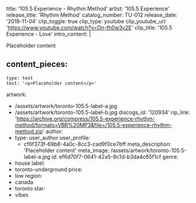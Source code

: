 title: '105.5 Experience - Rhythm Method'
artist: '105.5 Experience'
release_title: 'Rhythm Method'
catalog_number: TU-012
release_date: '2018-11-04'
clip_toggle: true
clip_type: youtube
clip_youtube_url: 'https://www.youtube.com/watch?v=Dn-fh0w3v2E'
clip_title: '105.5 Experience - Love'
intro_content: |
  <p>Placeholder content
  </p>

content_pieces:
  -
    type: text
    text: '<p>Placeholder content</p>'
artwork:
  - /assets/artwork/toronto-105.5-label-a.jpg
  - /assets/artwork/toronto-105.5-label-b.jpg
discogs_id: '120934'
rip_link: 'https://archive.org/compress/105.5-experience-rhythm-method/formats=VBR%20MP3&file=/105.5-experience-rhythm-method.zip'
author:
  -
    type: user_author
    user_profile:
      - cf6f373f-69b8-4a0c-8cc3-cad9f0ce7bff
meta_description: 'Placeholder content'
meta_image: /assets/artwork/toronto-105.5-label-a.jpg
id: ef6d70f7-0641-42a5-8c1d-b3da4c65f1cf
genre:
  - house
label:
  - toronto-underground
price:
  - low
region:
  - canada
  - toronto
star:
  - vibes

